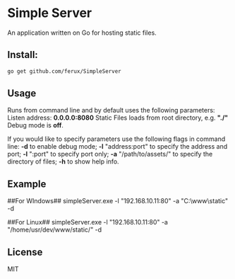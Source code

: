# Simple Server
An application written on Go for hosting static files.

## Install:

```bash
go get github.com/ferux/SimpleServer
```

## Usage

Runs from command line and by default uses the following parameters:
Listen address: **0.0.0.0:8080**
Static Files loads from root directory, e.g. **"./"**
Debug mode is **off**.

If you would like to specify parameters use the following flags in command line:
**-d** to enable debug mode;
**-l** "address:port" to specify the address and port;
**-l** ":port" to specify port only;
**-a** "/path/to/assets/" to specify the directory of files;
**-h** to show help info.

## Example

##For WIndows##
simpleServer.exe -l "192.168.10.11:80" -a "C:\www\static\" -d

##For Linux##
simpleServer.exe -l "192.168.10.11:80" -a "/home/usr/dev/www/static/" -d

## License

MIT